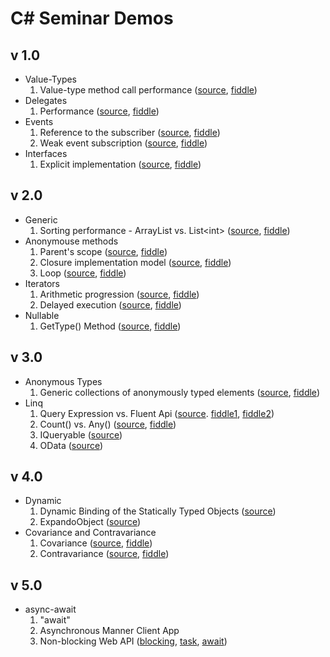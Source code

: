 C# Seminar Demos
================

## v 1.0 ##
* Value-Types
  1. Value-type method call performance ([source](https://github.com/gyuwon/csharp-seminar-demos/blob/master/ValueType/Performance/Program.cs), [fiddle](http://dotnetfiddle.net/bk0Zq2))
* Delegates
  1. Performance ([source](https://github.com/gyuwon/csharp-seminar-demos/blob/master/MethodCall/MethodCall/Program.cs), [fiddle](http://dotnetfiddle.net/FlOcgw))
* Events
  1. Reference to the subscriber ([source](https://github.com/gyuwon/csharp-seminar-demos/blob/master/Events/ReferenceToSubscriber/Program.cs), [fiddle](http://dotnetfiddle.net/geOyPh))
  2. Weak event subscription ([source](https://github.com/gyuwon/csharp-seminar-demos/blob/master/Events/WeakSubscription/Program.cs), [fiddle](http://dotnetfiddle.net/hIBscu))
* Interfaces
  1. Explicit implementation ([source](https://github.com/gyuwon/csharp-seminar-demos/blob/master/Interfaces/Explicit/Program.cs), [fiddle](http://dotnetfiddle.net/DViv91))

## v 2.0 ##
* Generic
  1. Sorting performance - ArrayList vs. List&lt;int&gt; ([source](https://github.com/gyuwon/csharp-seminar-demos/blob/master/Generic/Sorting/Program.cs), [fiddle](http://dotnetfiddle.net/DhyJvj))
* Anonymouse methods
  1. Parent's scope ([source](https://github.com/gyuwon/csharp-seminar-demos/blob/master/AnonymousMethods/ParentScope/Program.cs), [fiddle](http://dotnetfiddle.net/tKpcI1))
  2. Closure implementation model ([source](https://github.com/gyuwon/csharp-seminar-demos/blob/master/AnonymousMethods/ClosureImplementationModel/Program.cs), [fiddle](http://dotnetfiddle.net/6vMeO0))
  3. Loop ([source](https://github.com/gyuwon/csharp-seminar-demos/blob/master/AnonymousMethods/Iteration/Program.cs), [fiddle](http://dotnetfiddle.net/cHrlBj))
* Iterators
  1. Arithmetic progression ([source](https://github.com/gyuwon/csharp-seminar-demos/blob/master/Iterators/Progression/Program.cs), [fiddle](http://dotnetfiddle.net/FbUOAo))
  2. Delayed execution ([source](https://github.com/gyuwon/csharp-seminar-demos/blob/master/Iterators/DelayedExecution/Program.cs), [fiddle](http://dotnetfiddle.net/Tr5TwA))
* Nullable
  1. GetType() Method ([source](https://github.com/gyuwon/csharp-seminar-demos/blob/master/Nullable/GetType/Program.cs), [fiddle](http://dotnetfiddle.net/nzZUXe))

## v 3.0 ##
* Anonymous Types
  1. Generic collections of anonymously typed elements ([source](https://github.com/gyuwon/csharp-seminar-demos/blob/master/AnonymousTypes/GenericCollections/Program.cs), [fiddle](http://dotnetfiddle.net/gGA925))
* Linq
  1. Query Expression vs. Fluent Api ([source](https://github.com/gyuwon/csharp-seminar-demos/blob/master/Linq/FluentApiVsQueryExpression/Program.cs). [fiddle1](http://dotnetfiddle.net/L3SuRv), [fiddle2](http://dotnetfiddle.net/Am5ese))
  2. Count() vs. Any() ([source](https://github.com/gyuwon/csharp-seminar-demos/blob/master/Linq/CountVsAny/Program.cs), [fiddle](http://dotnetfiddle.net/VcxB9z))
  3. IQueryable ([source](https://github.com/gyuwon/csharp-seminar-demos/tree/queryable/Linq/ContactsManager))
  4. OData ([source](https://github.com/gyuwon/csharp-seminar-demos/blob/odata/Linq/ContactsManager/Controllers/ContactsController.cs))

## v 4.0 ##
* Dynamic
  1. Dynamic Binding of the Statically Typed Objects ([source](https://github.com/gyuwon/csharp-seminar-demos/blob/master/Dynamic/StaticallyTypedObject/Program.cs))
  2. ExpandoObject ([source](https://github.com/gyuwon/csharp-seminar-demos/blob/master/Dynamic/ExpandoObjectClass/Program.cs))
* Covariance and Contravariance
  1. Covariance ([source](https://github.com/gyuwon/csharp-seminar-demos/blob/master/CovarianceContravariance/Covariance/Program.cs), [fiddle](http://dotnetfiddle.net/LjEq47))
  2. Contravariance ([source](https://github.com/gyuwon/csharp-seminar-demos/blob/master/CovarianceContravariance/Contravariance/Program.cs), [fiddle](http://dotnetfiddle.net/7PXofE))

## v 5.0 ##
* async-await
  1. "await"
  2. Asynchronous Manner Client App
  3. Non-blocking Web API ([blocking](https://github.com/gyuwon/csharp-seminar-demos/blob/blocking-api/AsyncAwait/ContactsManager/Controllers/ContactsController.cs), [task](https://github.com/gyuwon/csharp-seminar-demos/blob/non-blocking-api-task/AsyncAwait/ContactsManager/Controllers/ContactsController.cs), [await](https://github.com/gyuwon/csharp-seminar-demos/blob/non-blocking-api-await/AsyncAwait/ContactsManager/Controllers/ContactsController.cs))
